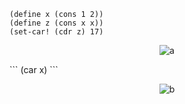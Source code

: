 ```
(define x (cons 1 2))
(define z (cons x x))
(set-car! (cdr z) 17)
```
<p align="center">
  <img src="https://github.com/Perry961002/Learning-notes-of-SICP/blob/master/Chap3/exercise/exe3.20-cons/a.jpg" alt="a"/>
</p>
```
(car x)
```
<p align="center">
  <img src="https://github.com/Perry961002/Learning-notes-of-SICP/blob/master/Chap3/exercise/exe3.20-cons/b.jpg" alt="b"/>
</p>